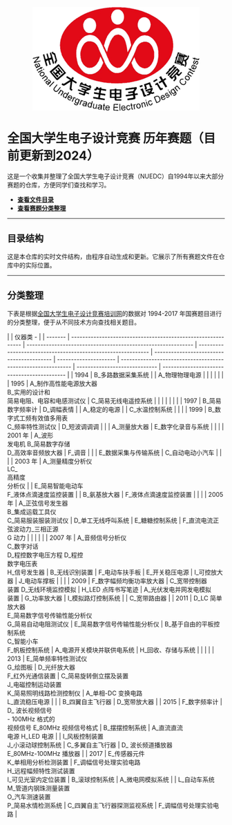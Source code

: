 <div align="center">
    <img src= "assets/LOGO/NUEDC_LOGO.jpg" alt="LOGO" height="240" />
</div>

# 全国大学生电子设计竞赛 历年赛题（目前更新到2024）

这是一个收集并整理了全国大学生电子设计竞赛（NUEDC）自1994年以来大部分赛题的仓库，方便同学们查找和学习。

* **[查看文件目录](#目录结构)**
* **[查看赛题分类整理](#分类整理)**

---

## 目录结构

这是本仓库的实时文件结构，由程序自动生成和更新。它展示了所有赛题文件在仓库中的实际位置。

<tree start>
</tree end>

---

## 分类整理

下表是根据[全国大学生电子设计竞赛培训网](https://www.nuedc-training.com.cn/index/download/download_list/)的数据对 1994-2017 年国赛题目进行的分类整理，便于从不同技术方向查找相关题目。

|         | 仪器类                                                                                                                                                                                                                                                                                                                                                                                                                                                                                                                                                                                                                                                                                                                                                                                                                                                                                                                                                                                                                                                                                                                                                                                                                                                                                                                                                                                                                                                                                                                                                                                                                                                                                                                                                                                                                                                                                                                                                                                                                                                                                                                                                                                                                                                                                                                                                                                                                                                                                                                                                                                                                                                                                                                                                                                                                                                                                                                                                                                                                                                                                                                                                                                                                                                                                                                                                                                                                                                                                                                                                                                                                                                                                                                                                                                                                                                                                                                                                                                                                                                                                                                                                                                                                                                                                                                                                                                                                                                                                                                                                                                                                                                                                                                                                                                                                                                                                                                                                                                                                                                                                                                                                                                                                                                                                                                                                                                                                                                                                                                                                                                                                                                                                                                                                                                                                                                                                                                                                                                                                                                                                                                                                                                                                                                                                                                                                                                                                                                                                                                                                                                                                                                                                                                                                                                                                                                                                                                                                                                                                                                                                                                                                                                                                                                                                                                                                                                                                                                                                                                                                                                                                                                                                                                                                                                                                                                                                                                                                                                                                                                                                                                                                                                                                                                                                                                                                                                                                                                                                                                                                                                                                                                                                                                                                                                                                                                                                                                                                                                                                                                                                                                                                                                                                                                                                                                                                                                                                                                                                                                                                                                                                                                                                                                                                                                                                                                                                                                                                                                                                                                                                                                                                                                                                                                                                                                                                                                                                                                                                                                                                                                                                                                                                                                                                                                                                                                                                                                                                                                                                                                                                                                                                                                                                                                                                                                                                                                                                                                                                                                                                                                                                                                                                                                                                                                                                                                                                                                                                                                                                                                                                                                                                                                                                                                                                                                                                                                                                                                                                                                                                                                                                                                                                                                                                                                                                                                                                                                                                                                                                                                                                                                                                                                                                                                                                                                                                                                                                                                                                                                                                                                                                                                                                                                                                                                                                                                                                                                                                                                                                                                                                                                                                                                                                                                                                                                                                                                                                                                                                                                                                                                                                                                                                                                                                                                                                                                                                                                                                                                                                                                                                                                                                                                                                                                                                                                                                                                                                                                                                                                                                                                                                                                                                                                                                                                                                                                                                                                                                                                                                                                                                                                                                                                                                                                                                                                                                                                                                                                                                                                                                                                                                                                                                                                                                                                                                                                                                                                                                                                                                                                                                                                                                                                                                                                                                                                                                                                                                                                                                                                                                                                                                                                                                                                                                                                                                                                                                                                                                                                                                                                                                                                                                                                                                                                                                                                                                                                                                                                                                                                                                                                                                                                                                                                                                                                                                                                                                                                                                                                                                                                                                                                                                                                                                                                                                                                                                                                                                                                                                                                                                                                                                                                                                                                                                                                                                                                                                                                                                                                                                                                                                                                                                                                                                                                                                                                                                                                                                                                                                                                                                                                                                                                                                                                                                                                                                                                                                                                                                                                                                                                                                                                                                                                                                                                                                                                                                                                                                                                                                                                                                                                                                                                                                                                                                                                                                                                                                                                                                                                                                                                                                                                                                                                                                                                                                                                                                                                                                                                                                                                                                                                                                                                                                                                                                                                                                                                                                                                                                                                                                                                                                                                                                                                                                                                                                                                                                                                                                                                                                                                                                                                                                                                                                                                                                                                                                                                                                                                                                                                                                                                                                                                                                                                                                                                                                                                                                                                                                                                                                                                                                                                                                                                                                                                                                                                                                                                                                                                                                                                                                                                                                                                                                                                                                                                                                                                                                                                                                                                                                                                                                                                                                                                                                                                                                                                                                                                                                                                                                                                                                                                                                                                                                                                                                                                                                                                                                                                                                                                                                                                                                                                                                                                                                                                                                                                                                                                                                                                                                             - |
| ------- | ------------------------------------------------------------ | ------------------------------------------------------------ | ------------------------------------------------------------ | ----------------------------------------- | --------------------- | ------------------------------------------------------------ | ----------------------------- | ------------------------------------------- |
| 1994    | B\_多路数据采集系统                                          |                                                              | A\_物理物理电源                                              |                                           |                       |                                                              |                               |                                             |
| 1995    | A\_制作高性能电源放大器<br>B\_实用的设计和<br>简易电阻、电容和电感测试仪 | C\_简易无线电遥控系统                                        |                                                              |                                           |                       |                                                              |                               |                                             |
| 1997    | B\_简易数字频率计                                            | D\_调幅表情                                                  |                                                              | A\_稳定的电源                             |                       | C\_水温控制系统                                              |                               |                                             |
| 1999    | B\_数字式工频有效值多用表<br>C\_频率特性测试仪               | D\_短波调调调                                                |                                                              |                                           | A\_测量放大器         | E\_数字化录音与系统                                          |                               |                                             |
| 2001 年 | A\_波形<br>发电机 B\_简易数字存储<br>D\_高效率音频放大器      | F\_调音                                                      |                                                              |                                           | E\_数据采集与传输系统 | C\_自动电动小汽车                                            |                               |                                             |
| 2003 年 | A\_测量精度分析仪<br>LC\_<br>高精度<br>分析仪                |                                                              | E\_简易智能电动车<br>F\_液体点滴速度监控装置                  |                                           | B\_氨基放大器         | F\_液体点滴速度监控装置                                      |                               |                                             |
| 2005 年 | A\_正弦信号发生器<br>B\_集成运载工具仪<br>C\_简易服装服装测试仪 | D\_单工无线呼叫系统                                          | E\_糖糖控制系统                                              | F\_直流电流正弦波动力\_三相正源<br>G 动力  |                       |                                                              |                               |                                             |
| 2007 年 | A\_音频信号分析仪<br>C\_数字对话<br>D\_程控数字电压方程 D\_程控<br>数字电压表<br>H\_信号发生器 | B\_无线识别装置                                              | F\_电动车扶手板                                              | E\_开关稳压电源                           | I\_可控放大器         | J\_电动车撑板                                                |                               |                                             |
| 2009    | F\_数字幅频均衡功率放大器                                    | C\_宽带控制器<br>装置 D\_无线环境监控模拟                   | H_LED 点阵书写笔迹                                           | A\_光伏发电并网发电模拟<br>装置            | G\_功率放大器         | I\_模拟路灯控制系统                                          |                               | C\_宽带路由器                               |
| 2011    | D_LC 简单放大器<br>E\_简易数字信号传输性能分析仪<br>G\_简易自动电阻测试仪 | E\_简易数字信号传输性能分析仪                                | B\_基于自由的平板控制系统<br>C\_智能小车<br>F\_帆板控制系统 | A\_电源开关模块并联供电系统               | H\_回收、存储与系统   |                                                              |                               |                                             |
| 2013    | E\_简单频率特性测试仪<br>G\_绘图板                           | D\_光纤放大器<br>F\_红外光通信装置                           | C\_简易旋转倒立摆及装置<br>J\_电磁控制运动装置<br>K\_简易照明线路检测控制仪 | A\_单相-DC 变换电路<br>L\_直流稳压电源     |                       |                                                              | B\_四翼自主飞行器             | D\_宽带放大器                               |
| 2015    | F\_数字频率计                                                | D\_ 波长视频信号<br>\- 100MHz 格式的<br>视频信号 E_80MHz 视频信号格式 | B\_摆摆控制系统                                              | A\_直流直流<br>电源 H_LED 电源             |                       | I\_风板控制装置<br>J\_小滚动球控制系统                        | C\_多翼自主飞行器             | D\_ 波长频道播放器<br>E_80MHz-100MHz 播放器 |
| 2017    | E\_传感器元件<br>K\_单相用分析检测装置                        | F\_调幅信号处理实验电路<br>H\_远程幅频特性测试装置<br>I\_可见光室内定位装置 | B\_滚球控制系统                                              | A\_微电网模拟系统                         |                       | L\_自动车系统<br>M\_管道内钢珠测量装置<br>O\_汽车测速装置<br>P\_简易水情检测系统 | C\_四翼自主飞行器探测监视系统 | F\_调幅信号处理实验电路                     |